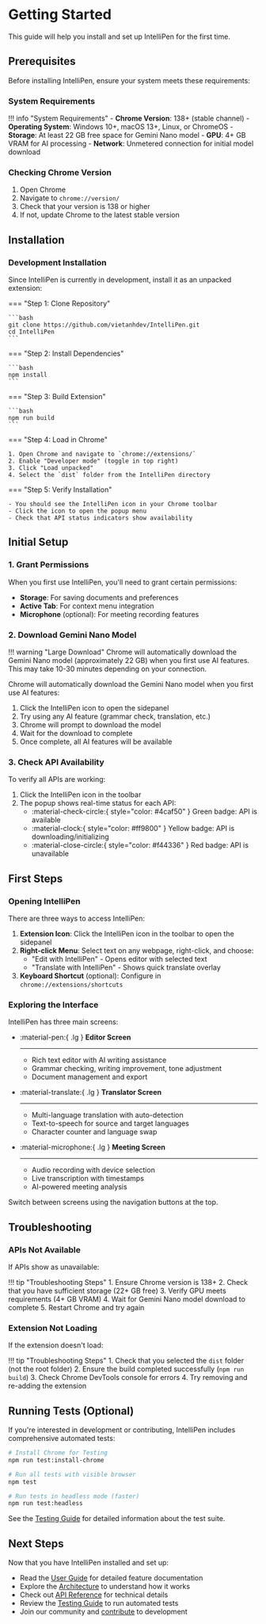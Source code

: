 # Getting Started

This guide will help you install and set up IntelliPen for the first time.

## Prerequisites

Before installing IntelliPen, ensure your system meets these requirements:

### System Requirements

!!! info "System Requirements"
    - **Chrome Version**: 138+ (stable channel)
    - **Operating System**: Windows 10+, macOS 13+, Linux, or ChromeOS
    - **Storage**: At least 22 GB free space for Gemini Nano model
    - **GPU**: 4+ GB VRAM for AI processing
    - **Network**: Unmetered connection for initial model download

### Checking Chrome Version

1. Open Chrome
2. Navigate to `chrome://version/`
3. Check that your version is 138 or higher
4. If not, update Chrome to the latest stable version

## Installation

### Development Installation

Since IntelliPen is currently in development, install it as an unpacked extension:

=== "Step 1: Clone Repository"

    ```bash
    git clone https://github.com/vietanhdev/IntelliPen.git
    cd IntelliPen
    ```

=== "Step 2: Install Dependencies"

    ```bash
    npm install
    ```

=== "Step 3: Build Extension"

    ```bash
    npm run build
    ```

=== "Step 4: Load in Chrome"

    1. Open Chrome and navigate to `chrome://extensions/`
    2. Enable "Developer mode" (toggle in top right)
    3. Click "Load unpacked"
    4. Select the `dist` folder from the IntelliPen directory

=== "Step 5: Verify Installation"

    - You should see the IntelliPen icon in your Chrome toolbar
    - Click the icon to open the popup menu
    - Check that API status indicators show availability

## Initial Setup

### 1. Grant Permissions

When you first use IntelliPen, you'll need to grant certain permissions:

- **Storage**: For saving documents and preferences
- **Active Tab**: For context menu integration
- **Microphone** (optional): For meeting recording features

### 2. Download Gemini Nano Model

!!! warning "Large Download"
    Chrome will automatically download the Gemini Nano model (approximately 22 GB) when you first use AI features. This may take 10-30 minutes depending on your connection.

Chrome will automatically download the Gemini Nano model when you first use AI features:

1. Click the IntelliPen icon to open the sidepanel
2. Try using any AI feature (grammar check, translation, etc.)
3. Chrome will prompt to download the model
4. Wait for the download to complete
5. Once complete, all AI features will be available

### 3. Check API Availability

To verify all APIs are working:

1. Click the IntelliPen icon in the toolbar
2. The popup shows real-time status for each API:
    - :material-check-circle:{ style="color: #4caf50" } Green badge: API is available
    - :material-clock:{ style="color: #ff9800" } Yellow badge: API is downloading/initializing
    - :material-close-circle:{ style="color: #f44336" } Red badge: API is unavailable

## First Steps

### Opening IntelliPen

There are three ways to access IntelliPen:

1. **Extension Icon**: Click the IntelliPen icon in the toolbar to open the sidepanel
2. **Right-click Menu**: Select text on any webpage, right-click, and choose:
    - "Edit with IntelliPen" - Opens editor with selected text
    - "Translate with IntelliPen" - Shows quick translate overlay
3. **Keyboard Shortcut** (optional): Configure in `chrome://extensions/shortcuts`

### Exploring the Interface

IntelliPen has three main screens:

<div class="grid cards" markdown>

-   :material-pen:{ .lg } __Editor Screen__

    ---

    - Rich text editor with AI writing assistance
    - Grammar checking, writing improvement, tone adjustment
    - Document management and export

-   :material-translate:{ .lg } __Translator Screen__

    ---

    - Multi-language translation with auto-detection
    - Text-to-speech for source and target languages
    - Character counter and language swap

-   :material-microphone:{ .lg } __Meeting Screen__

    ---

    - Audio recording with device selection
    - Live transcription with timestamps
    - AI-powered meeting analysis

</div>

Switch between screens using the navigation buttons at the top.

## Troubleshooting

### APIs Not Available

If APIs show as unavailable:

!!! tip "Troubleshooting Steps"
    1. Ensure Chrome version is 138+
    2. Check that you have sufficient storage (22+ GB free)
    3. Verify GPU meets requirements (4+ GB VRAM)
    4. Wait for Gemini Nano model download to complete
    5. Restart Chrome and try again

### Extension Not Loading

If the extension doesn't load:

!!! tip "Troubleshooting Steps"
    1. Check that you selected the `dist` folder (not the root folder)
    2. Ensure the build completed successfully (`npm run build`)
    3. Check Chrome DevTools console for errors
    4. Try removing and re-adding the extension

## Running Tests (Optional)

If you're interested in development or contributing, IntelliPen includes comprehensive automated tests:

```bash
# Install Chrome for Testing
npm run test:install-chrome

# Run all tests with visible browser
npm test

# Run tests in headless mode (faster)
npm run test:headless
```

See the [Testing Guide](testing.md) for detailed information about the test suite.

## Next Steps

Now that you have IntelliPen installed and set up:

- Read the [User Guide](user-guide.md) for detailed feature documentation
- Explore the [Architecture](architecture.md) to understand how it works
- Check out [API Reference](api-reference.md) for technical details
- Review the [Testing Guide](testing.md) to run automated tests
- Join our community and [contribute](contributing.md) to development
